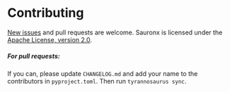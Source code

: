 # Contributing

[New issues](https://github.com/dmyersturnbull/sauronx/issues) and pull requests are welcome.
Sauronx is licensed under the [Apache License, version 2.0](https://www.apache.org/licenses/LICENSE-2.0).

##### For pull requests:
If you can, please update `CHANGELOG.md` and add your name to the contributors in `pyproject.toml`.
Then run `tyrannosaurus sync`.
